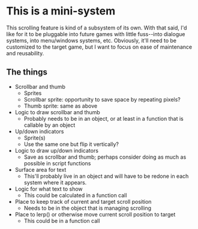 # This is a mini-system

This scrolling feature is kind of a subsystem of its own. With that said, I'd like for it to be pluggable into future games with little fuss--into dialogue systems, into menu/windows systems, etc. Obviously, it'll need to be customized to the target game, but I want to focus on ease of maintenance and reusability.

## The things

- Scrollbar and thumb
  - Sprites
  - Scrollbar sprite: opportunity to save space by repeating pixels?
  - Thumb sprite: same as above
- Logic to draw scrollbar and thumb
  - Probably needs to be in an object, or at least in a function that is callable by an object
- Up/down indicators
  - Sprite(s)
  - Use the same one but flip it vertically?
- Logic to draw up/down indicators
  - Save as scrollbar and thumb; perhaps consider doing as much as possible in script functions
- Surface area for text
  - This'll probably live in an object and will have to be redone in each system where it appears.
- Logic for what text to show
  - This could be calculated in a function call
- Place to keep track of current and target scroll position
  - Needs to be in the object that is managing scrolling
- Place to lerp() or otherwise move current scroll position to target
  - This could be in a function call


